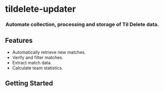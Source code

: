 # tildelete-updater

<h3 align="center" size="2">Automate collection, processing and storage of Til Delete data.<h3>

## Features

- Automatically retrieve new matches.
- Verify and filter matches.
- Extract match data.
- Calculate team statistics.

## Getting Started
